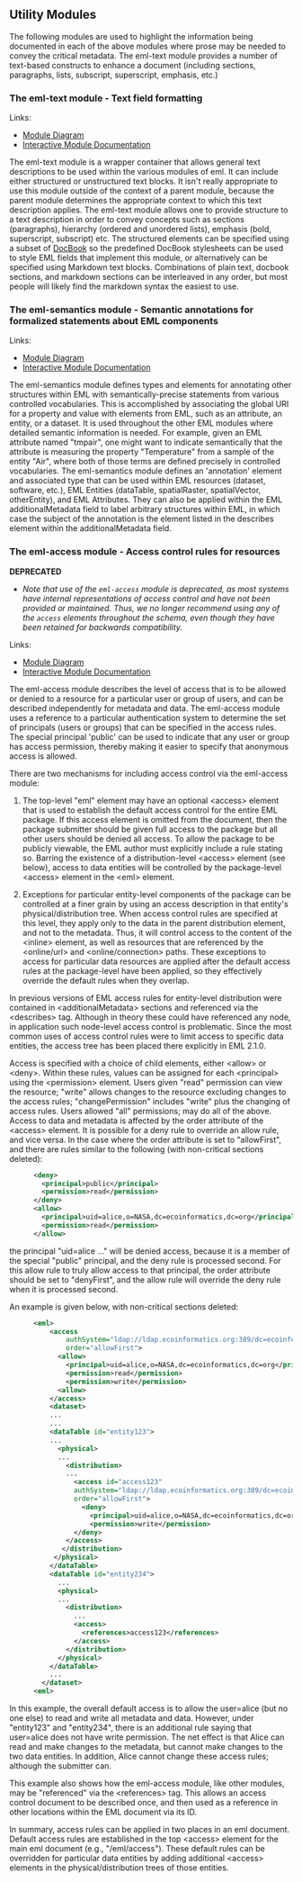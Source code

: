 ## Utility Modules

The following modules are used to highlight the information being
documented in each of the above modules where prose may be needed to
convey the critical metadata. The eml-text module provides a number of
text-based constructs to enhance a document (including sections,
paragraphs, lists, subscript, superscript, emphasis, etc.)

### The eml-text module - Text field formatting

Links:

- [Module Diagram](./images/eml-text.png)
- [Interactive Module Documentation](./schema/eml-text_xsd.html)

The eml-text module is a wrapper container that allows general text
descriptions to be used within the various modules of eml. It can
include either structured or unstructured text blocks. It isn\'t really
appropriate to use this module outside of the context of a parent
module, because the parent module determines the appropriate context to
which this text description applies. The eml-text module allows one to
provide structure to a text description in order to convey concepts such
as sections (paragraphs), hierarchy (ordered and unordered lists),
emphasis (bold, superscript, subscript) etc. The structured elements can
be specified using a subset of [DocBook](http://www.docbook.org) so the
predefined DocBook stylesheets can be used to style EML fields that
implement this module, or alternatively can be specified using Markdown
text blocks. Combinations of plain text, docbook sections, and markdown
sections can be interleaved in any order, but most people will likely
find the markdown syntax the easiest to use.

### The eml-semantics module - Semantic annotations for formalized statements about EML components

Links:

- [Module Diagram](./images/eml-semantics.png)
- [Interactive Module Documentation](./schema/eml-semantics_xsd.html)

The eml-semantics module defines types and elements for
annotating other structures within EML with semantically-precise
statements from various controlled vocabularies.  This is
accomplished by associating the global URI for a property and
value with elements from EML, such as an attribute, an entity,
or a dataset. It is used throughout the other EML modules where
detailed semantic information is needed. For example, given an
EML attribute named "tmpair", one might want to indicate
semantically that the attribute is measuring the property
"Temperature" from a sample of the entity "Air", where both of
those terms are defined precisely in controlled vocabularies.
The eml-semantics module defines an 'annotation' element and
associated type that can be used within EML resources (dataset,
software, etc.), EML Entities (dataTable, spatialRaster,
spatialVector, otherEntity), and EML Attributes.  They can also
be applied within the EML additionalMetadata field to label
arbitrary structures within EML, in which case the subject of
the annotation is the element listed in the describes element
within the additionalMetadata field.


### The eml-access module - Access control rules for resources

**DEPRECATED**

- *Note that use of the `eml-access` module is deprecated, as most systems
have internal representations of access control and have not been 
provided or maintained.  Thus, we no longer recommend using any of the
`access` elements throughout the schema, even though they have been 
retained for backwards compatibility.*

Links:

- [Module Diagram](./images/eml-access.png)
- [Interactive Module Documentation](./schema/eml-access_xsd.html)

The eml-access module describes the level of access that is to be
allowed or denied to a resource for a particular user or group of users,
and can be described independently for metadata and data. The eml-access
module uses a reference to a particular authentication system to
determine the set of principals (users or groups) that can be specified
in the access rules. The special principal \'public\' can be used to
indicate that any user or group has access permission, thereby making it
easier to specify that anonymous access is allowed.

There are two mechanisms for including access control via the eml-access
module:

1.  The top-level \"eml\" element may have an optional \<access\>
    element that is used to establish the default access control for the
    entire EML package. If this access element is omitted from the
    document, then the package submitter should be given full access to
    the package but all other users should be denied all access. To
    allow the package to be publicly viewable, the EML author must
    explicitly include a rule stating so. Barring the existence of a
    distribution-level \<access\> element (see below), access to data
    entities will be controlled by the package-level \<access\> element
    in the \<eml\> element.

2.  Exceptions for particular entity-level components of the package can
    be controlled at a finer grain by using an access description in
    that entity\'s physical/distribution tree. When access control rules
    are specified at this level, they apply only to the data in the
    parent distribution element, and not to the metadata. Thus, it will
    control access to the content of the \<inline\> element, as well as
    resources that are referenced by the \<online/url\> and
    \<online/connection\> paths. These exceptions to access for
    particular data resources are applied after the default access rules
    at the package-level have been applied, so they effectively override
    the default rules when they overlap.

In previous versions of EML access rules for entity-level distribution
were contained in \<additionalMetadata\> sections and referenced via the
\<describes\> tag. Although in theory these could have referenced any
node, in application such node-level access control is problematic.
Since the most common uses of access control rules were to limit access
to specific data entities, the access tree has been placed there
explicitly in EML 2.1.0.

Access is specified with a choice of child elements, either \<allow\> or
\<deny\>. Within these rules, values can be assigned for each
\<principal\> using the \<permission\> element. Users given \"read\"
permission can view the resource; \"write\" allows changes to the
resource excluding changes to the access rules; \"changePermission\"
includes \"write\" plus the changing of access rules. Users allowed
\"all\" permissions; may do all of the above. Access to data and
metadata is affected by the order attribute of the \<access\> element.
It is possible for a deny rule to override an allow rule, and vice
versa. In the case where the order attribute is set to \"allowFirst\",
and there are rules similar to the following (with non-critical sections
deleted):

```xml
      <deny>
        <principal>public</principal>
        <permission>read</permission>
      </deny>
      <allow>
        <principal>uid=alice,o=NASA,dc=ecoinformatics,dc=org</principal>
        <permission>read</permission>
      </allow>
```

the principal \"uid=alice \...\" will be denied access, because it is a
member of the special \"public\" principal, and the deny rule is
processed second. For this allow rule to truly allow access to that
principal, the order attribute should be set to \"denyFirst\", and the
allow rule will override the deny rule when it is processed second.

An example is given below, with non-critical sections deleted:
```xml
      <eml>
          <access
              authSystem="ldap://ldap.ecoinformatics.org:389/dc=ecoinformatics,dc=org"
              order="allowFirst">
            <allow>
              <principal>uid=alice,o=NASA,dc=ecoinformatics,dc=org</principal>
              <permission>read</permission>
              <permission>write</permission>
            <allow>
          </access>
          <dataset>
          ...
          ...
          <dataTable id="entity123">
          ...
            <physical>
            ...
              <distribution>
              ...
                <access id="access123"
                authSystem="ldap://ldap.ecoinformatics.org:389/dc=ecoinformatics,dc=org"
                order="allowFirst">
                  <deny>
                    <principal>uid=alice,o=NASA,dc=ecoinformatics,dc=org</principal>
                    <permission>write</permission>
                </deny>
              </access>
             </distribution>
           </physical>
          </dataTable>
          <dataTable id="entity234">
            ...
            <physical>
            ...
              <distribution>
                ...
                <access>
                  <references>access123</references>
                </access>
              </distribution>
            </physical>
          </dataTable>
          ...    
        </dataset>
      <eml>
```

In this example, the overall default access is to allow the user=alice
(but no one else) to read and write all metadata and data. However,
under \"entity123\" and \"entity234\", there is an additional rule
saying that user=alice does not have write permission. The net effect is
that Alice can read and make changes to the metadata, but cannot make
changes to the two data entities. In addition, Alice cannot change these
access rules; although the submitter can.

This example also shows how the eml-access module, like other modules,
may be \"referenced\" via the \<references\> tag. This allows an access
control document to be described once, and then used as a reference in
other locations within the EML document via its ID.

In summary, access rules can be applied in two places in an eml
document. Default access rules are established in the top \<access\>
element for the main eml document (e.g., \"/eml/access\"). These default
rules can be overridden for particular data entities by adding
additional \<access\> elements in the physical/distribution trees of
those entities.
